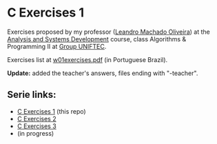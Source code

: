 # C Exercises 1

Exercises proposed by my professor ([Leandro Machado Oliveira](https://www.linkedin.com/in/leandro-machado-oliveira-%F0%9F%8C%BF%F0%9F%8C%BF%F0%9F%8C%BF-26440b73/)) at the [Analysis and Systems Development](https://www.ftec.com.br/bento-goncalves/presencial/graduacao/analise-e-desenvolvimento-de-sistemas/) course, class Algorithms & Programming II at [Group UNIFTEC](https://www.ftec.com.br/).

Exercises list at [w01exercises.pdf](w01exercises.pdf) (in Portuguese Brazil).

**Update:** added the teacher's answers, files ending with "-teacher".

## Serie links:

- [C Exercises 1](https://github.com/giovannipds/c-exercises1) (this repo)
- [C Exercises 2](https://github.com/giovannipds/c-exercises2)
- [C Exercises 3](https://github.com/giovannipds/c-exercises3)
- (in progress)
